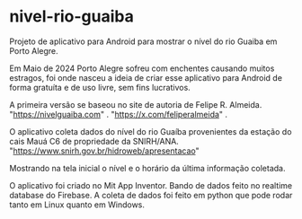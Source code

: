 # nivel-rio-guaiba
Projeto de aplicativo para Android para mostrar o nível do rio Guaiba em Porto Alegre.

Em Maio de 2024 Porto Alegre sofreu com enchentes causando muitos estragos, 
foi onde nasceu a ideia de criar esse aplicativo para Android de forma gratuíta e de uso livre, sem fins lucrativos.

A primeira versão se baseou no site de autoria de Felipe R. Almeida.
"https://nivelguaiba.com" .
"https://x.com/feliperalmeida" .

O aplicativo coleta dados do nível do rio Guaíba provenientes da estação do cais Mauá C6 de propriedade da SNIRH/ANA.
"https://www.snirh.gov.br/hidroweb/apresentacao"

Mostrando na tela inicial o nível e o horário da última informação coletada.

O aplicativo foi criado no Mit App Inventor.
Bando de dados feito no realtime database do Firebase.
A coleta de dados foi feito em python que pode rodar tanto em Linux quanto em Windows.
